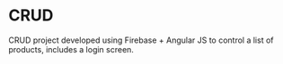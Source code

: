 # CRUD
CRUD project developed using Firebase + Angular JS to control a list of products, includes a login screen.
